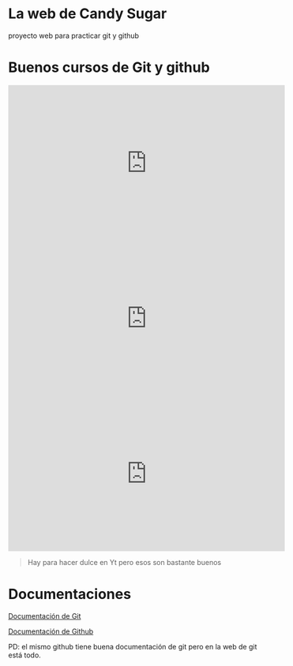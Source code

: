 # La web de Candy Sugar

proyecto web para practicar git y github

# Buenos cursos de Git y github
<iframe width="560" height="315" src="https://www.youtube.com/embed/3GymExBkKjE?si=WJmf9GG7Lf-yU_c1" title="YouTube video player" frameborder="0" allow="accelerometer; autoplay; clipboard-write; encrypted-media; gyroscope; picture-in-picture; web-share" referrerpolicy="strict-origin-when-cross-origin" allowfullscreen></iframe>

<iframe width="560" height="315" src="https://www.youtube.com/embed/9ZJ-K-zk_Go?si=y-ky0kLQMH24qBxN" title="YouTube video player" frameborder="0" allow="accelerometer; autoplay; clipboard-write; encrypted-media; gyroscope; picture-in-picture; web-share" referrerpolicy="strict-origin-when-cross-origin" allowfullscreen></iframe>

<iframe width="560" height="315" src="https://www.youtube.com/embed/7ylE8cm3mb0?si=iS2lh6A5ida6Dr7B" title="YouTube video player" frameborder="0" allow="accelerometer; autoplay; clipboard-write; encrypted-media; gyroscope; picture-in-picture; web-share" referrerpolicy="strict-origin-when-cross-origin" allowfullscreen></iframe>

> Hay para hacer dulce en Yt pero esos son bastante buenos

# Documentaciones
[Documentación de Git](https://git-scm.com/doc)

[Documentación de Github](https://docs.github.com/es)

PD: el mismo github tiene buena documentación de git pero en la web de git está todo.
